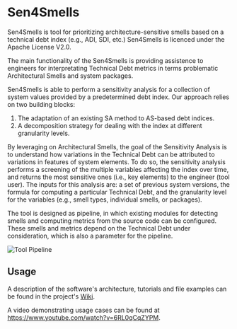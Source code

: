 # Sen4Smells
Sen4Smells is tool for prioritizing architecture-sensitive smells based on a technical debt index (e.g., ADI, SDI, etc.)
Sen4Smells is licenced under the Apache License V2.0.

The main functionality of the Sen4Smells is providing assistence to engineers for interpretating Technical Debt metrics in terms problematic Architectural Smells and system packages.

Sen4Smells is able to perform a sensitivity analysis for a collection of system values provided by a predetermined debt index. Our approach relies on two building blocks: 
1. The adaptation of an existing SA method to AS-based debt indices.
2. A decomposition strategy for dealing with the index at different granularity levels. 

By leveraging on Architectural Smells, the goal of the Sensitivity Analysis is to understand how variations in the Technical Debt can be attributed to variations in features of system elements. To do so, the sensitivity analysis performs a screening of the multiple variables affecting the index over time, and returns the most sensitive ones (i.e., key elements) to the engineer (tool user). The inputs for this analysis are: a set of previous system versions, the formula for computing a particular Technical Debt, and the granularity level for the variables (e.g., smell types, individual smells, or packages). 

The tool is designed as pipeline, in which existing modules for detecting smells and computing metrics from the source code can be configured. These smells and metrics depend on the Technical Debt under consideration, which is also a parameter for the pipeline. 

![Tool Pipeline](https://github.com/tommantonela/Sen4Smells/blob/gh-pages/general_pipeline.png)

## Usage

A description of the software's architecture, tutorials and file examples can be found in the project's [Wiki](https://github.com/tommantonela/Sen4Smells/wiki).

A video demonstrating usage cases can be found at https://www.youtube.com/watch?v=6RL0qCqZYPM. 

<!--
## Contact information

- _Antonela Tommasel_ (ISISTAN, CONICET-UNICEN. Argentina) antonela.tommasel@isistan.unicen.edu.ar
- _J. Andres Diaz-Pace_ (ISISTAN, CONICET-UNICEN. Argentina) andres.diazpace@isistan.unicen.edu.ar 
- _Ilaria Pigazzini_ (Department of Informatics, Systems and Communication, Università of Milano-Bicocca, Italy) i.pigazzini@campus.unimib.it 
- _Francesca Arcelli Fontana_ (Department of Informatics, Systems and Communication, Università of Milano-Bicocca, Italy) arcelli@disco.unimib.it 
-->
